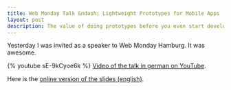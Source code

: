 ```yaml
---
title: Web Monday Talk &ndash; Lightweight Prototypes for Mobile Apps
layout: post
description: The value of doing prototypes before you even start developing a project or a single feature is mostly underestimated.
---
```


Yesterday I was invited as a speaker to Web Monday Hamburg. It was awesome.

{% youtube sE-9kCyoe6k %}
[Video of the talk in german on YouTube](https://youtu.be/sE-9kCyoe6k).

Here is the [online version of the slides (english)](https://ecke.lt/slides/prototypes).